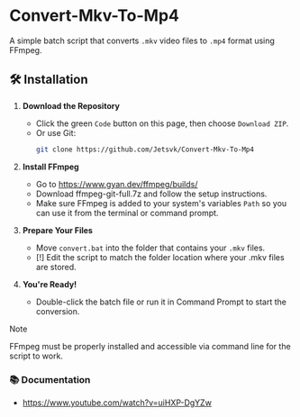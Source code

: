 # Convert-Mkv-To-Mp4
A simple batch script that converts `.mkv` video files to `.mp4` format using FFmpeg.

## 🛠️ Installation

1. **Download the Repository**
   - Click the green `Code` button on this page, then choose `Download ZIP`.
   - Or use Git:
     ```bash
     git clone https://github.com/Jetsvk/Convert-Mkv-To-Mp4
     ```

2. **Install FFmpeg**
   - Go to https://www.gyan.dev/ffmpeg/builds/
   - Download ffmpeg-git-full.7z and follow the setup instructions.
   - Make sure FFmpeg is added to your system's variables `Path` so you can use it from the terminal or command prompt.

3. **Prepare Your Files**
   - Move `convert.bat` into the folder that contains your `.mkv` files.
   - [!] Edit the script to match the folder location where your .mkv files are stored.

4. **You're Ready!**
   - Double-click the batch file or run it in Command Prompt to start the conversion.

> [!NOTE]
> FFmpeg must be properly installed and accessible via command line for the script to work.

### 📚 Documentation
- https://www.youtube.com/watch?v=uiHXP-DgYZw
